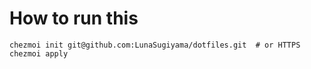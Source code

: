 # How to run this
```
chezmoi init git@github.com:LunaSugiyama/dotfiles.git  # or HTTPS
chezmoi apply
```
